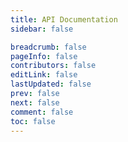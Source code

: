 ```yaml
---
title: API Documentation
sidebar: false

breadcrumb: false
pageInfo: false
contributors: false
editLink: false
lastUpdated: false
prev: false
next: false
comment: false
toc: false
---
```


<style>
.theme-hope-content:not(.custom) {
  max-width: unset !important;
}
</style>

<LocalPlatformApiReference />